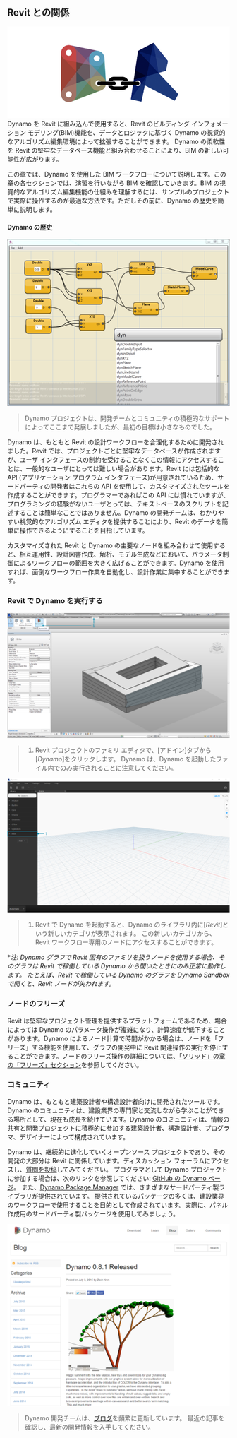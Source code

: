 

## Revit との関係

![関係](images/8-1/link.png) Dynamo を Revit に組み込んで使用すると、Revit のビルディング インフォメーション モデリング(BIM)機能を、データとロジックに基づく Dynamo の視覚的なアルゴリズム編集環境によって拡張することができます。 Dynamo の柔軟性を Revit の堅牢なデータベース機能と組み合わせることにより、BIM の新しい可能性が広がります。

この章では、Dynamo を使用した BIM ワークフローについて説明します。この章の各セクションでは、演習を行いながら BIM を確認していきます。BIM の視覚的なアルゴリズム編集機能の仕組みを理解するには、サンプルのプロジェクトで実際に操作するのが最適な方法です。ただしその前に、Dynamo の歴史を簡単に説明します。

#### Dynamo の歴史

![歴史](images/8-1/earlyScreenshot.png)

> Dynamo プロジェクトは、開発チームとコミュニティの積極的なサポートによってここまで発展しましたが、最初の目標は小さなものでした。

Dynamo は、もともと Revit の設計ワークフローを合理化するために開発されました。Revit では、プロジェクトごとに堅牢なデータベースが作成されますが、ユーザ インタフェースの制約を受けることなくこの情報にアクセスすることは、一般的なユーザにとっては難しい場合があります。Revit には包括的な API (アプリケーション プログラム インタフェース)が用意されているため、サードパーティの開発者はこれらの API を使用して、カスタマイズされたツールを作成することができます。プログラマーであればこの API には慣れていますが、プログラミングの経験がないユーザとっては、テキストベースのスクリプトを記述することは簡単なことではありません。Dynamo の開発チームは、わかりやすい視覚的なアルゴリズム エディタを提供することにより、Revit のデータを簡単に操作できるようにすることを目指しています。

カスタマイズされた Revit と Dynamo の主要なノードを組み合わせて使用すると、相互運用性、設計図書作成、解析、モデル生成などにおいて、パラメータ制御によるワークフローの範囲を大きく広げることができます。Dynamo を使用すれば、面倒なワークフロー作業を自動化し、設計作業に集中することができます。

### Revit で Dynamo を実行する

![関係](images/8-1/01.png)

> 1. Revit プロジェクトのファミリ エディタで、[アドイン]タブから[*Dynamo*]をクリックします。 Dynamo は、Dynamo を起動したファイル内でのみ実行されることに注意してください。

![関係](images/8-1/00.png)

> 1. Revit で Dynamo を起動すると、Dynamo のライブラリ内に[*Revit*]という新しいカテゴリが表示されます。 この新しいカテゴリから、Revit ワークフロー専用のノードにアクセスすることができます。

**注: Dynamo グラフで Revit 固有のファミリを扱うノードを使用する場合、そのグラフは Revit で稼働している Dynamo から開いたときにのみ正常に動作します。 たとえば、Revit で稼働している Dynamo のグラフを Dynamo Sandbox で開くと、Revit ノードが失われます。*

### ノードのフリーズ

Revit は堅牢なプロジェクト管理を提供するプラットフォームであるため、場合によっては Dynamo のパラメータ操作が複雑になり、計算速度が低下することがあります。Dynamo によるノード計算で時間がかかる場合は、ノードを「フリーズ」する機能を使用して、グラフの開発中に Revit 関連操作の実行を停止することができます。ノードのフリーズ操作の詳細については、[「ソリッド」の章の「フリーズ」セクション](../05_Geometry-for-Computational-Design/5-6_solids.md#freezing)を参照してください。

### コミュニティ

Dynamo は、もともと建築設計者や構造設計者向けに開発されたツールです。Dynamo のコミュニティは、建設業界の専門家と交流しながら学ぶことができる場所として、現在も成長を続けています。Dynamo のコミュニティは、情報の共有と開発プロジェクトに積極的に参加する建築設計者、構造設計者、プログラマ、デザイナーによって構成されています。

Dynamo は、継続的に進化していくオープンソース プロジェクトであり、その開発の大部分は Revit に関係しています。ディスカッション フォーラムにアクセスし、[質問を投稿](http://dynamobim.org/forums/forum/dyn/)してみてください。 プログラマとして Dynamo プロジェクトに参加する場合は、次のリンクを参照してください: [GitHub の Dynamo ページ](https://github.com/DynamoDS/Dynamo)。 また、[Dynamo Package Manager](http://dynamopackages.com/) では、さまざまなサードパーティ製ライブラリが提供されています。 提供されているパッケージの多くは、建設業界のワークフローで使用することを目的として作成されています。実際に、パネル作成用のサードパーティ製パッケージを使用してみましょう。

![ブログ](images/8-1/blog.png)

> Dynamo 開発チームは、[ブログ](http://dynamobim.com/blog/)を頻繁に更新しています。 最近の記事を確認し、最新の開発情報を入手してください。

